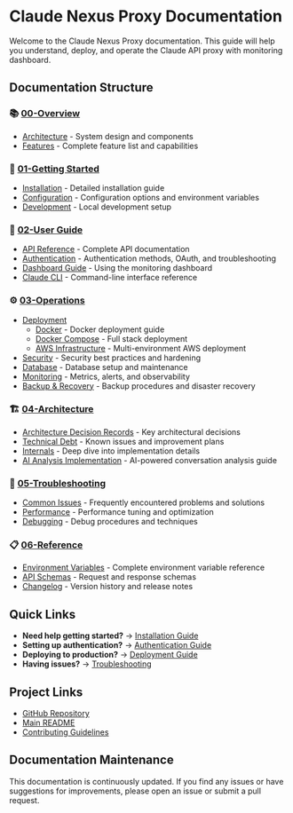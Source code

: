 # Claude Nexus Proxy Documentation

Welcome to the Claude Nexus Proxy documentation. This guide will help you understand, deploy, and operate the Claude API proxy with monitoring dashboard.

## Documentation Structure

### 📚 [00-Overview](./00-Overview/)

- [Architecture](./00-Overview/architecture.md) - System design and components
- [Features](./00-Overview/features.md) - Complete feature list and capabilities

### 🚀 [01-Getting Started](./01-Getting-Started/)

- [Installation](./01-Getting-Started/installation.md) - Detailed installation guide
- [Configuration](./01-Getting-Started/configuration.md) - Configuration options and environment variables
- [Development](./01-Getting-Started/development.md) - Local development setup

### 📖 [02-User Guide](./02-User-Guide/)

- [API Reference](./02-User-Guide/api-reference.md) - Complete API documentation
- [Authentication](./02-User-Guide/authentication.md) - Authentication methods, OAuth, and troubleshooting
- [Dashboard Guide](./02-User-Guide/dashboard-guide.md) - Using the monitoring dashboard
- [Claude CLI](./02-User-Guide/claude-cli.md) - Command-line interface reference

### ⚙️ [03-Operations](./03-Operations/)

- [Deployment](./03-Operations/deployment/)
  - [Docker](./03-Operations/deployment/docker.md) - Docker deployment guide
  - [Docker Compose](./03-Operations/deployment/docker-compose.md) - Full stack deployment
  - [AWS Infrastructure](./03-Operations/deployment/aws-infrastructure.md) - Multi-environment AWS deployment
- [Security](./03-Operations/security.md) - Security best practices and hardening
- [Database](./03-Operations/database.md) - Database setup and maintenance
- [Monitoring](./03-Operations/monitoring.md) - Metrics, alerts, and observability
- [Backup & Recovery](./03-Operations/backup-recovery.md) - Backup procedures and disaster recovery

### 🏗️ [04-Architecture](./04-Architecture/)

- [Architecture Decision Records](./04-Architecture/ADRs/) - Key architectural decisions
- [Technical Debt](./04-Architecture/technical-debt.md) - Known issues and improvement plans
- [Internals](./04-Architecture/internals.md) - Deep dive into implementation details
- [AI Analysis Implementation](./04-Architecture/ai-analysis-implementation-guide.md) - AI-powered conversation analysis guide

### 🔧 [05-Troubleshooting](./05-Troubleshooting/)

- [Common Issues](./05-Troubleshooting/common-issues.md) - Frequently encountered problems and solutions
- [Performance](./05-Troubleshooting/performance.md) - Performance tuning and optimization
- [Debugging](./05-Troubleshooting/debugging.md) - Debug procedures and techniques

### 📋 [06-Reference](./06-Reference/)

- [Environment Variables](./06-Reference/environment-vars.md) - Complete environment variable reference
- [API Schemas](./06-Reference/api-schemas.md) - Request and response schemas
- [Changelog](./06-Reference/changelog.md) - Version history and release notes

## Quick Links

- **Need help getting started?** → [Installation Guide](./01-Getting-Started/installation.md)
- **Setting up authentication?** → [Authentication Guide](./02-User-Guide/authentication.md)
- **Deploying to production?** → [Deployment Guide](./03-Operations/deployment/)
- **Having issues?** → [Troubleshooting](./05-Troubleshooting/common-issues.md)

## Project Links

- [GitHub Repository](https://github.com/anthropics/claude-nexus-proxy)
- [Main README](../README.md)
- [Contributing Guidelines](../CONTRIBUTING.md)

## Documentation Maintenance

This documentation is continuously updated. If you find any issues or have suggestions for improvements, please open an issue or submit a pull request.
